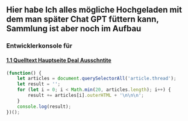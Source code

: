 ## Hier habe Ich alles mögliche Hochgeladen mit dem man später Chat GPT füttern kann, Sammlung ist aber noch im Aufbau  

### Entwicklerkonsole für 

#### [1.1 Quelltext Hauptseite Deal Ausschntite](https://github.com/9jS2PL5T/mydealz-Manager/blob/main/MyDealz%20Quelltexte/1.1%20Quelltext%20Hauptseite%20Deal%20Ausschntite)  
``` js
(function() {
    let articles = document.querySelectorAll('article.thread');
    let result = '';
    for (let i = 0; i < Math.min(20, articles.length); i++) {
        result += articles[i].outerHTML + '\n\n\n';
    }
    console.log(result);
})();
```



